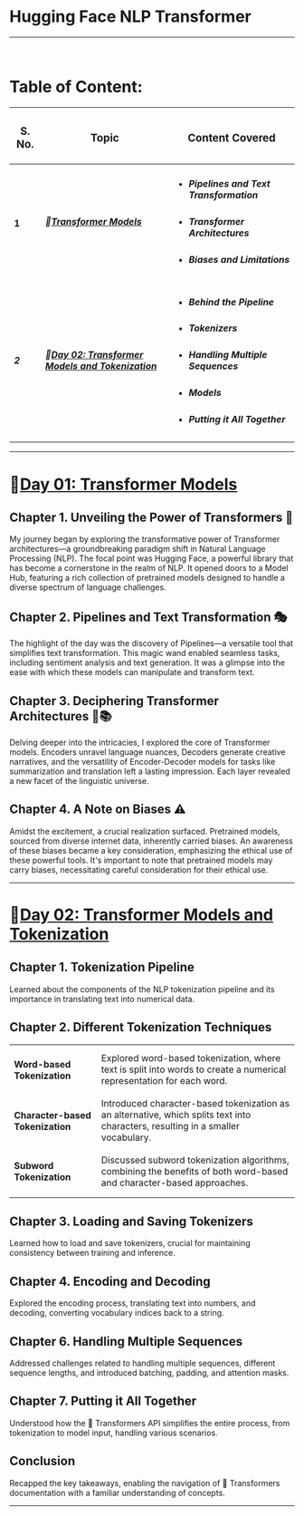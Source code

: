 # Hugging Face NLP Transformer
<hr>
<br>

<h1>Table of Content:</h1>
<table>
    <thead>
        <tr>
            <th><h3>S. No.</h3></th>
            <th><h3>Topic</h3></th>
            <th><h3>Content Covered</h3></th>
        </tr>
    </thead>
    <tbody>
        <tr>
            <td><h4>1</h4></td>
            <td><h5><span class="emoji">🔗</span><a href="https://github.com/UTSAVS26/Hugging-Face-NLP-Transformer/tree/main/Transformer%20Models">Transformer Models</a></h5></td>
            <td>
                <ul>
                    <li><h5>Pipelines and Text Transformation</h5></li>
                    <li><h5>Transformer Architectures</h5></li>
                    <li><h5>Biases and Limitations</h5></li>
                </ul>
            </td>
        </tr>
        <tr>
            <td><h5>2</h5></td>
            <td><h5><span class="emoji">🔗</span><a href="https://github.com/UTSAVS26/Hugging-Face-NLP-Transformer/tree/main/Using%20Transformers">Day 02: Transformer Models and Tokenization</a></h5></td>
            <td>
                <ul>
                    <li><h5>Behind the Pipeline</h5></li>
                    <li><h5>Tokenizers</h5></li>
                    <li><h5>Handling Multiple Sequences</h5></li>
                    <li><h5>Models</h5></li>
                    <li><h5>Putting it All Together</h5></li>
                </ul>
            </td>
        </tr>
    </tbody>
</table>

<hr>

<h1><span class = "emoji">🔗</span><a href = "https://github.com/UTSAVS26/Hugging-Face-NLP-Transformer/tree/main/Transformer%20Models">Day 01: Transformer Models</a></h1>

<h2>Chapter 1. Unveiling the Power of Transformers <span class="emoji">🌟</span></h2>
<p>My journey began by exploring the transformative power of Transformer architectures—a groundbreaking paradigm shift in Natural Language Processing (NLP). The focal point was Hugging Face, a powerful library that has become a cornerstone in the realm of NLP. It opened doors to a Model Hub, featuring a rich collection of pretrained models designed to handle a diverse spectrum of language challenges.</p>

<h2>Chapter 2. Pipelines and Text Transformation <span class="emoji">🎭</span></h2>
<p>The highlight of the day was the discovery of Pipelines—a versatile tool that simplifies text transformation. This magic wand enabled seamless tasks, including sentiment analysis and text generation. It was a glimpse into the ease with which these models can manipulate and transform text.</p>

<h2>Chapter 3. Deciphering Transformer Architectures <span class="emoji">🧠📚</span></h2>
<p>Delving deeper into the intricacies, I explored the core of Transformer models. Encoders unravel language nuances, Decoders generate creative narratives, and the versatility of Encoder-Decoder models for tasks like summarization and translation left a lasting impression. Each layer revealed a new facet of the linguistic universe.</p>

<h2>Chapter 4. A Note on Biases <span class="emoji">⚠️</span></h2>
<p>Amidst the excitement, a crucial realization surfaced. Pretrained models, sourced from diverse internet data, inherently carried biases. An awareness of these biases became a key consideration, emphasizing the ethical use of these powerful tools. It's important to note that pretrained models may carry biases, necessitating careful consideration for their ethical use.</p>

<hr>

<h1><span class = "emoji">🔗</span><a href="https://github.com/UTSAVS26/Hugging-Face-NLP-Transformer/tree/main/Using%20Transformers">Day 02: Transformer Models and Tokenization</a></h1>

<h2>Chapter 1. Tokenization Pipeline</h2>
<p>Learned about the components of the NLP tokenization pipeline and its importance in translating text into numerical data.</p>

<h2>Chapter 2. Different Tokenization Techniques</h2>
<table>
    <tbody>
        <tr>
            <td><h4>Word-based Tokenization</h4></td>
            <td>Explored word-based tokenization, where text is split into words to create a numerical representation for each word.</td>
        </tr>
        <tr>
            <td><h4>Character-based Tokenization</h4></td>
            <td>Introduced character-based tokenization as an alternative, which splits text into characters, resulting in a smaller vocabulary.</td>
        </tr>
        <tr>
            <td><h4>Subword Tokenization</h4></td>
            <td>Discussed subword tokenization algorithms, combining the benefits of both word-based and character-based approaches.</td>
        </tr>
    </tbody>
</table>

<h2>Chapter 3. Loading and Saving Tokenizers</h2>
<p>Learned how to load and save tokenizers, crucial for maintaining consistency between training and inference.</p>

<h2>Chapter 4. Encoding and Decoding</h2>
<p>Explored the encoding process, translating text into numbers, and decoding, converting vocabulary indices back to a string.</p>

<h2>Chapter 6. Handling Multiple Sequences</h2>
<p>Addressed challenges related to handling multiple sequences, different sequence lengths, and introduced batching, padding, and attention masks.</p>

<h2>Chapter 7. Putting it All Together</h2>
<p>Understood how the 🤗 Transformers API simplifies the entire process, from tokenization to model input, handling various scenarios.</p>

<h2>Conclusion</h2>
<p>Recapped the key takeaways, enabling the navigation of 🤗 Transformers documentation with a familiar understanding of concepts.</p>

<hr>
